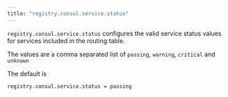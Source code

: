 ```yaml
---
title: "registry.consul.service.status"
---
```


`registry.consul.service.status` configures the valid service status
values for services included in the routing table.

The values are a comma separated list of
`passing`, `warning`, `critical` and `unknown`

The default is

	registry.consul.service.status = passing

